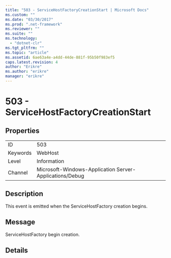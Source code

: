 ```yaml
---
title: "503 - ServiceHostFactoryCreationStart | Microsoft Docs"
ms.custom: ""
ms.date: "03/30/2017"
ms.prod: ".net-framework"
ms.reviewer: ""
ms.suite: ""
ms.technology: 
  - "dotnet-clr"
ms.tgt_pltfrm: ""
ms.topic: "article"
ms.assetid: 6ae63a4e-a4dd-44de-881f-95b50f983ef5
caps.latest.revision: 4
author: "Erikre"
ms.author: "erikre"
manager: "erikre"
---
```

# 503 - ServiceHostFactoryCreationStart
## Properties  
  
|||  
|-|-|  
|ID|503|  
|Keywords|WebHost|  
|Level|Information|  
|Channel|Microsoft-Windows-Application Server-Applications/Debug|  
  
## Description  
 This event is emitted when the ServiceHostFactory creation begins.  
  
## Message  
 ServiceHostFactory begin creation.  
  
## Details
